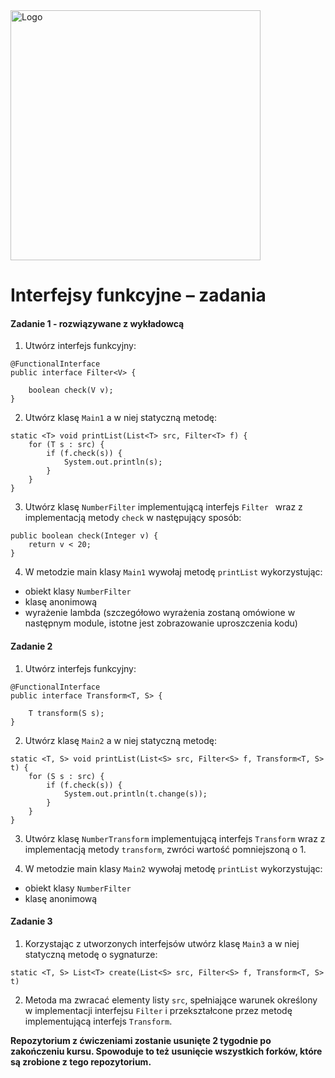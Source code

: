 <img alt="Logo" src="http://coderslab.pl/svg/logo-coderslab.svg" width="400">

#  Interfejsy funkcyjne &ndash; zadania

 
#### Zadanie 1 - rozwiązywane z wykładowcą
1. Utwórz interfejs funkcyjny:
````
@FunctionalInterface
public interface Filter<V> {

	boolean check(V v);
}
````
2. Utwórz klasę `Main1` a w niej statyczną metodę:
````
static <T> void printList(List<T> src, Filter<T> f) {
    for (T s : src) {
        if (f.check(s)) {
            System.out.println(s);
        }
    }
}
````

3. Utwórz klasę `NumberFilter` implementującą interfejs `Filter `
 wraz z implementacją metody `check` w następujący sposób:
````
public boolean check(Integer v) {
    return v < 20;
}
````

4. W metodzie main klasy `Main1` wywołaj metodę `printList` wykorzystując:
 - obiekt klasy `NumberFilter`
 - klasę anonimową
 - wyrażenie lambda (szczegółowo wyrażenia zostaną omówione w następnym module,
  istotne jest zobrazowanie uproszczenia kodu)
 
#### Zadanie 2

1. Utwórz interfejs funkcyjny:
````
@FunctionalInterface
public interface Transform<T, S> {

	T transform(S s);
}
````

2. Utwórz klasę `Main2` a w niej statyczną metodę:
````
static <T, S> void printList(List<S> src, Filter<S> f, Transform<T, S> t) {
    for (S s : src) {
        if (f.check(s)) {
            System.out.println(t.change(s));
        }
    }
}
````

3. Utwórz klasę `NumberTransform` implementującą interfejs `Transform` wraz z implementacją metody `transform`, zwróci wartość pomniejszoną o 1. 

4. W metodzie main klasy `Main2` wywołaj metodę `printList` wykorzystując:
 - obiekt klasy `NumberFilter`
 - klasę anonimową
 
 
#### Zadanie 3

1. Korzystając z utworzonych interfejsów utwórz klasę `Main3` a w niej statyczną metodę o sygnaturze:
````
static <T, S> List<T> create(List<S> src, Filter<S> f, Transform<T, S> t)
```` 
2. Metoda ma zwracać elementy listy `src`, spełniające warunek określony w implementacji interfejsu `Filter` i przekształcone przez metodę implementującą interfejs `Transform`.

**Repozytorium z ćwiczeniami zostanie usunięte 2 tygodnie po zakończeniu kursu. Spowoduje to też usunięcie wszystkich forków, które są zrobione z tego repozytorium.**

